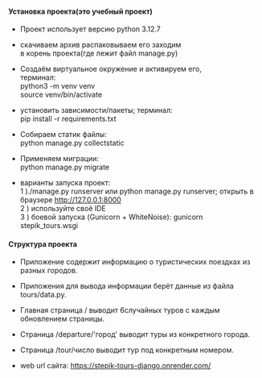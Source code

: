 #### Установка проекта(это учебный проект)

- Проект использует версию python 3.12.7

- скачиваем архив распаковываем его заходим  
в корень проекта(где лежит файл manage.py)
  
- Создаём виртуальное окружение и активируем его,  
терминал:  
python3 -m venv venv  
source venv/bin/activate

- установить зависимости/пакеты; терминал:  
pip install -r requirements.txt

- Собираем статик файлы:  
python manage.py collectstatic

- Применяем миграции:  
python manage.py migrate

- варианты запуска проект:  
1 )./manage.py runserver или python manage.py runserver;  открыть в браузере http://127.0.0.1:8000  
2 ) используйте своё IDE  
3 ) боевой запуска (Gunicorn + WhiteNoise): gunicorn stepik_tours.wsgi

#### Структура проекта

- Приложение содержит информацию о туристических поездках из разных городов.

- Приложения для вывода информации берёт данные из файла tours/data.py.

- Главная страница / выводит 6случайных туров с каждым обновлением страницы.

- Страница /departure/'город' выводит туры из конкретного города.

- Страница /tour/число выводит тур под конкретным номером.


- web url сайта: https://stepik-tours-django.onrender.com/